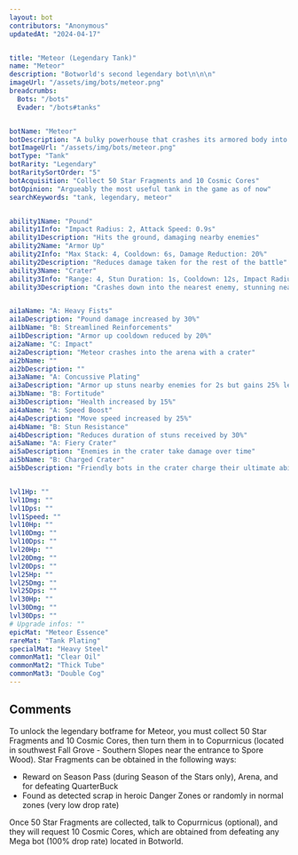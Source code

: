 ```yaml
---
layout: bot
contributors: "Anonymous"
updatedAt: "2024-04-17"


title: "Meteor (Legendary Tank)"
name: "Meteor"
description: "Botworld's second legendary bot\n\n\n"
imageUrl: "/assets/img/bots/meteor.png"
breadcrumbs:
  Bots: "/bots"
  Evader: "/bots#tanks"


botName: "Meteor"
botDescription: "A bulky powerhouse that crashes its armored body into the ground, trapping its foes inside craters."
botImageUrl: "/assets/img/bots/meteor.png"
botType: "Tank"
botRarity: "Legendary"
botRaritySortOrder: "5"
botAcquisition: "Collect 50 Star Fragments and 10 Cosmic Cores"
botOpinion: "Argueably the most useful tank in the game as of now"
searchKeywords: "tank, legendary, meteor"


ability1Name: "Pound"
ability1Info: "Impact Radius: 2, Attack Speed: 0.9s"
ability1Description: "Hits the ground, damaging nearby enemies"
ability2Name: "Armor Up"
ability2Info: "Max Stack: 4, Cooldown: 6s, Damage Reduction: 20%"
ability2Description: "Reduces damage taken for the rest of the battle"
ability3Name: "Crater"
ability3Info: "Range: 4, Stun Duration: 1s, Cooldown: 12s, Impact Radius: 3, Crater Duration: 4s"
ability3Description: "Crashes down into the nearest enemy, stunning nearby enemies and trapping them inside a crater"


ai1aName: "A: Heavy Fists"
ai1aDescription: "Pound damage increased by 30%"
ai1bName: "B: Streamlined Reinforcements"
ai1bDescription: "Armor up cooldown reduced by 20%"
ai2aName: "C: Impact"
ai2aDescription: "Meteor crashes into the arena with a crater"
ai2bName: ""
ai2bDescription: ""
ai3aName: "A: Concussive Plating"
ai3aDescription: "Armor up stuns nearby enemies for 2s but gains 25% less armor"
ai3bName: "B: Fortitude"
ai3bDescription: "Health increased by 15%"
ai4aName: "A: Speed Boost"
ai4aDescription: "Move speed increased by 25%"
ai4bName: "B: Stun Resistance"
ai4bDescription: "Reduces duration of stuns received by 30%"
ai5aName: "A: Fiery Crater"
ai5aDescription: "Enemies in the crater take damage over time"
ai5bName: "B: Charged Crater"
ai5bDescription: "Friendly bots in the crater charge their ultimate ability faster"


lvl1Hp: ""
lvl1Dmg: ""
lvl1Dps: ""
lvl1Speed: ""
lvl10Hp: ""
lvl10Dmg: ""
lvl10Dps: ""
lvl20Hp: ""
lvl20Dmg: ""
lvl20Dps: ""
lvl25Hp: ""
lvl25Dmg: ""
lvl25Dps: ""
lvl30Hp: ""
lvl30Dmg: ""
lvl30Dps: ""
# Upgrade infos: ""
epicMat: "Meteor Essence"
rareMat: "Tank Plating"
specialMat: "Heavy Steel"
commonMat1: "Clear Oil"
commonMat2: "Thick Tube"
commonMat3: "Double Cog"
---
```



## Comments
To unlock the legendary botframe for Meteor, you must collect 50 Star Fragments and 10 Cosmic Cores, then turn them in to Copurrnicus (located in southwest Fall Grove - Southern Slopes near the entrance to Spore Wood). Star Fragments can be obtained in the following ways:
- Reward on Season Pass (during Season of the Stars only), Arena, and for defeating QuarterBuck
- Found as detected scrap in heroic Danger Zones or randomly in normal zones (very low drop rate)

Once 50 Star Fragments are collected, talk to Copurrnicus (optional), and they will request 10 Cosmic Cores, which are obtained from defeating any Mega bot (100% drop rate) located in Botworld.
